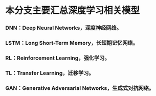 # 本分支主要汇总深度学习相关模型

### DNN：Deep Neural Networks，深度神经网络。

### LSTM：Long Short-Term Memory，长短期记忆网络。

### RL：Reinforcement Learning，强化学习。

### TL：Transfer Learning，迁移学习。

### GAN：Generative Adversarial Networks，生成式对抗网络。
